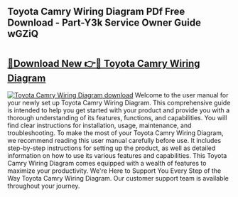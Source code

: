 ## Toyota Camry Wiring Diagram PDf Free Download - Part-Y3k Service Owner Guide wGZiQ

# <h2><a href="http://dfkyop0.blite.top/?on=Toyota+Camry+Wiring+Diagram">🔗Download New 👉🔴 Toyota Camry Wiring Diagram</a></h2>

[![Toyota Camry Wiring Diagram download](https://i.imgur.com/lujVjoI.png)](http://dfkyop0.blite.top/?on=Toyota+Camry+Wiring+Diagram)
Welcome to the user manual for your newly set up Toyota Camry Wiring Diagram. This comprehensive guide is intended to help you get started with your product and provide you with a thorough understanding of its features, functions, and capabilities. You will find clear instructions for installation, usage, maintenance, and troubleshooting. To make the most of your Toyota Camry Wiring Diagram, we recommend reading this user manual carefully before use. It includes step-by-step instructions for setting up the product, as well as detailed information on how to use its various features and capabilities. This Toyota Camry Wiring Diagram comes equipped with a wealth of features to maximize your productivity. We're Here to Support You Every Step of the Way Toyota Camry Wiring Diagram. Our customer support team is available throughout your journey.
